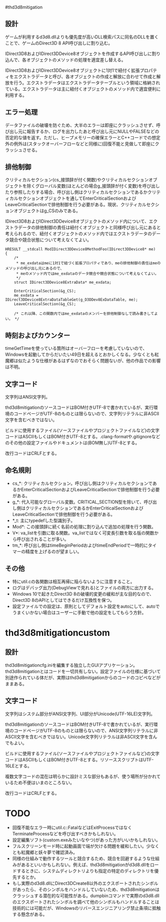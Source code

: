 #thd3d8mitigation

## 設計

ゲームが利用するd3d8.dllよりも優先度が高いDLL検索パスに同名のDLLを置くことで、ゲームのDirect3D 8 API呼び出しに割り込む。

IDirect3D8およびIDirect3DDevice8オブジェクトを作成するAPI呼び出しに割り込んで、各オブジェクトのメソッドの処理を適宜差し替える。

IDirect3D8およびIDirect3DDevice8オブジェクトに1対1で紐付く拡張プロパティをエクストラデータと呼び、各オブジェクトの作成と解放に合わせて作成と解放を行う。エクストラデータはエクストラデータテーブルという領域に格納されている。エクストラデータは主に紐付くオブジェクトのメソッド内で適宜便利に利用する。

## エラー処理

データファイルの破壊を防ぐため、大半のエラーは即座にクラッシュさせず、呼び出し元に報告するか、ログを出力したあと呼び出し元にNULLやFALSEなどの否定的な値を返す。ただし、ヒープメモリーの確保エラーとC++コードでの想定外の例外は(スタックオーバーフローなどと同様に)回復不能と見做して即座にクラッシュさせる。

## 排他制御

クリティカルセクション(cs_接頭辞が付く関数)やクリティカルセクションオブジェクトを除くグローバル変数(ほとんどの場合g_接頭辞が付く変数)を呼び出したり参照したりする場合、呼び出し側はクリティカルセクションであるかクリティカルセクションオブジェクトを通してEnterCriticalSectionおよびLeaveCriticalSectionで排他制御を行う必要がある。現状、クリティカルセクションオブジェクトはg_CSのみである。

IDirect3D8およびIDirect3DDevice8オブジェクトのメソッド内について、エクストラデータの排他制御の責任は紐付くオブジェクトと同様呼び出し元にあると考えられるので、紐付くオブジェクトのメソッド内ではエクストラデータのデータ競合や競合状態について考えなくてよい。

```
HRESULT __stdcall ModIDirect3DDevice8MethodFoo(IDirect3DDevice8* me)
{
	/*
	 * me_exdataはmeに1対1で紐づく拡張プロパティであり、meの排他制御の責任はmeのメソッドの呼び出し元にあるので、
	 * meのメソッド内ではme_exdataのデータ競合や競合状態について考えなくてよい。
	 */
	struct IDirect3DDevice8ExtraData* me_exdata;

	EnterCriticalSection(&g_CS);
	me_exdata = IDirect3DDevice8ExtraDataTableGet(g_D3DDev8ExDataTable, me);
	LeaveCriticalSection(&g_CS);

	/* これ以降、この関数内ではme_exdataのメンバーを排他制御なしで読み書きしてよい。 */
```

## 時刻およびカウンター

timeGetTimeを使っている箇所はオーバーフローを考慮していないので、Windowsを起動してからだいたい49日を超えるとおかしくなる。少なくとも紅魔郷は似たような仕様があるはずなのでおそらく問題ないが、他の作品での影響は不明。

## 文字コード

文字列はANSI文字列。

thd3d8mitigationのソースコードはBOM付きUTF-8で書かれているが、実行環境のコードページがUTF-8のものとは限らないので、文字列リテラルに非ASCII文字を含むべきではない。

ビルドに使用するファイル(ソースファイルやプロジェクトファイルなど)の文字コードはASCIIもしくはBOM付きUTF-8とする。.clang-formatや.gitignoreなどのその他の設定ファイルやドキュメントは(BOM無し)UTF-8とする。

改行コードはCRLFとする。

## 命名規則

- cs_\*: クリティカルセクション。呼び出し側はクリティカルセクションであるかEnterCriticalSectionおよびLeaveCriticalSectionで排他制御を行う必要がある。
- g_\*: 代入可能なグローバル変数。CRITICAL_SECTION型を除いて、呼び出し側はクリティカルセクションであるかEnterCriticalSectionおよびLeaveCriticalSectionで排他制御を行う必要がある。
- \*_t: 主にtypedefした型識別子。
- Mod\*: この接頭辞に続く名前の処理に割り込んで追加の処理を行う関数。
- V\*: va_listを引数に取る関数。va_listではなく可変長引数を取る版の関数から呼び出されることが多い。
- tm_\*: 呼び出し側はtimeBeginPeriodおよびtimeEndPeriodで一時的にタイマーの精度を上げるのが望ましい。

## その他

- 特にutil.cの各関数は相互再帰に陥らないように注意すること。
- ログはデバッグ出力(DebugViewで見れる)とファイルの両方に出力する。
- Windows 10で起きたDirect3D 8の破壊的変更の緩和が主な目的なので、Direct3D 8のAPIとしてはできるだけ互換性を保つ。
- 設定ファイルでの設定は、原則としてデフォルト設定をautoにして、autoでうまくいかない場合はユーザーに手動で他の設定をしてもらう方針。

# thd3d8mitigationcustom

## 設計

thd3d8mitigationcfg.iniを編集する独立したGUIアプリケーション。thd3d8mitigationとはコードを一切共有しない。設定ファイルの仕様に基づいて別途作られている体だが、実際はthd3d8mitigationからのコードのコピペなどがままある。

## 文字コード

文字列はシステム部分がANSI文字列、UI部分がUnicode(UTF-16LE)文字列。

thd3d8mitigationのソースコードはBOM付きUTF-8で書かれているが、実行環境のコードページがUTF-8のものとは限らないので、ANSI文字列リテラルに非ASCII文字を含むべきではない。Unicode文字列リテラルは非ASCII文字を含んでもよい。

ビルドに使用するファイル(ソースファイルやプロジェクトファイルなど)の文字コードはASCIIもしくはBOM付きUTF-8とする。リソーススクリプトはUTF-16LEとする。

複数文字コードの混在は明らかに設計ミスな部分もあるが、使う場所が分かれているため不便はいまのところない。

改行コードはCRLFとする。

# TODO

- 回復不能なエラー時にutil.c::FatalなどはExitProcessではなくTerminateProcessなどを呼び出すべきかもしれない。
- 設定編集ソフト(custom.exeみたいなやつ)があった方がいいかもしれない。
- フルスクリーンモード時に起動画面で端が欠ける問題を緩和したい。少なくとも紅魔郷と妖々夢で確認済み。
- 同様の仕組みで動作するツールと競合するため、競合を回避するような仕組みがあるといいかもしれない。例えば、thd3d8mitigationがd3d8.dllをロードするときに、システムディレクトリよりも指定の特定のディレクトリを優先するとか。
- もし実際のd3d8.dllにDirect3DCreate8以外のエクスポートされたシンボルがあったら、そのシンボルをハンドルしていないため、thd3d8mitigationはクラッシュする潜在的な可能性がある。dumpbinコマンドで実際のd3d8.dllのエクスポートされたシンボルを調べて他のシンボルもハンドルすることは技術的には可能だが、Windowsのリバースエンジニアリング禁止条項に抵触する懸念がある。
